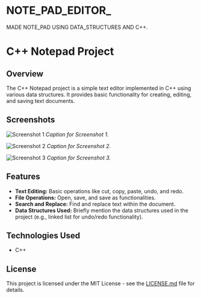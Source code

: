 # NOTE_PAD_EDITOR_
MADE NOTE_PAD USING DATA_STRUCTURES AND C++.
# C++ Notepad Project

## Overview

The C++ Notepad project is a simple text editor implemented in C++ using various data structures. It provides basic functionality for creating, editing, and saving text documents.

## Screenshots

![Screenshot 1](screenshots/screenshot1.png)
*Caption for Screenshot 1.*

![Screenshot 2](screenshots/screenshot2.png)
*Caption for Screenshot 2.*

![Screenshot 3](screenshots/screenshot3.png)
*Caption for Screenshot 3.*

## Features

- **Text Editing:** Basic operations like cut, copy, paste, undo, and redo.
- **File Operations:** Open, save, and save as functionalities.
- **Search and Replace:** Find and replace text within the document.
- **Data Structures Used:** Briefly mention the data structures used in the project (e.g., linked list for undo/redo functionality).
 

## Technologies Used

- C++
 
## License

This project is licensed under the MIT License - see the [LICENSE.md](LICENSE.md) file for details.
